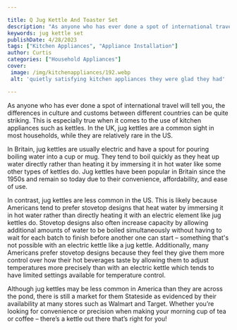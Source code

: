 ```yaml
---

title: Q Jug Kettle And Toaster Set
description: "As anyone who has ever done a spot of international travel will tell you, the differences in culture and customs between different...you wont regret reading on"
keywords: jug kettle set
publishDate: 4/28/2023
tags: ["Kitchen Appliances", "Appliance Installation"]
author: Curtis
categories: ["Household Appliances"]
cover: 
 image: /img/kitchenappliances/192.webp
 alt: 'quietly satisfying kitchen appliances they were glad they had'

---
```


As anyone who has ever done a spot of international travel will tell you, the differences in culture and customs between different countries can be quite striking. This is especially true when it comes to the use of kitchen appliances such as kettles. In the UK, jug kettles are a common sight in most households, while they are relatively rare in the US.

In Britain, jug kettles are usually electric and have a spout for pouring boiling water into a cup or mug. They tend to boil quickly as they heat up water directly rather than heating it by immersing it in hot water like some other types of kettles do. Jug kettles have been popular in Britain since the 1950s and remain so today due to their convenience, affordability, and ease of use. 

In contrast, jug kettles are less common in the US. This is likely because Americans tend to prefer stovetop designs that heat water by immersing it in hot water rather than directly heating it with an electric element like jug kettles do. Stovetop designs also often increase capacity by allowing additional amounts of water to be boiled simultaneously without having to wait for each batch to finish before another one can start – something that's not possible with an electric kettle like a jug kettle. Additionally, many Americans prefer stovetop designs because they feel they give them more control over how their hot beverages taste by allowing them to adjust temperatures more precisely than with an electric kettle which tends to have limited settings available for temperature control. 

Although jug kettles may be less common in America than they are across the pond, there is still a market for them Stateside as evidenced by their availability at many stores such as Walmart and Target. Whether you’re looking for convenience or precision when making your morning cup of tea or coffee – there’s a kettle out there that’s right for you!
